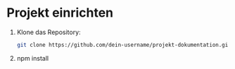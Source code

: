 # Projekt einrichten
1. Klone das Repository:
   ```bash
   git clone https://github.com/dein-username/projekt-dokumentation.git
2. npm install